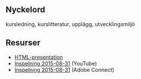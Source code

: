 ## Nyckelord

kursledning, kurslitteratur, upplägg, utvecklingsmiljö 

## Resurser
- [HTML-presentation](https://rawgit.com/1dv021/syllabus/master/presentationer/00/index.html#)
- [Inspelning 2015-08-31](https://youtu.be/S3RsB8dzdOU) (YouTube)
- [Inspelning 2015-08-31](https://connect.sunet.se/p78w3pjozbu/) (Adobe Connect)